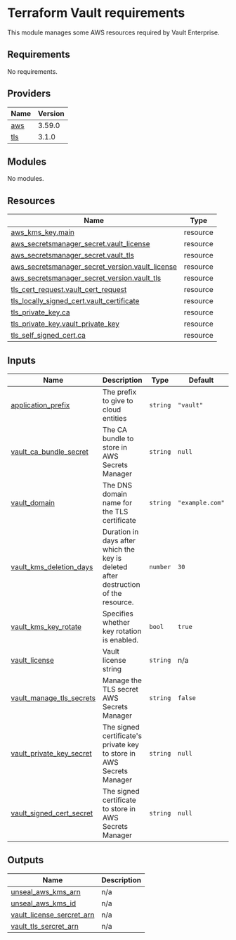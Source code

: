 # Terraform Vault requirements

This module manages some AWS resources required by Vault Enterprise.

<!-- BEGINNING OF PRE-COMMIT-TERRAFORM DOCS HOOK -->
## Requirements

No requirements.

## Providers

| Name | Version |
|------|---------|
| <a name="provider_aws"></a> [aws](#provider\_aws) | 3.59.0 |
| <a name="provider_tls"></a> [tls](#provider\_tls) | 3.1.0 |

## Modules

No modules.

## Resources

| Name | Type |
|------|------|
| [aws_kms_key.main](https://registry.terraform.io/providers/hashicorp/aws/latest/docs/resources/kms_key) | resource |
| [aws_secretsmanager_secret.vault_license](https://registry.terraform.io/providers/hashicorp/aws/latest/docs/resources/secretsmanager_secret) | resource |
| [aws_secretsmanager_secret.vault_tls](https://registry.terraform.io/providers/hashicorp/aws/latest/docs/resources/secretsmanager_secret) | resource |
| [aws_secretsmanager_secret_version.vault_license](https://registry.terraform.io/providers/hashicorp/aws/latest/docs/resources/secretsmanager_secret_version) | resource |
| [aws_secretsmanager_secret_version.vault_tls](https://registry.terraform.io/providers/hashicorp/aws/latest/docs/resources/secretsmanager_secret_version) | resource |
| [tls_cert_request.vault_cert_request](https://registry.terraform.io/providers/hashicorp/tls/latest/docs/resources/cert_request) | resource |
| [tls_locally_signed_cert.vault_certificate](https://registry.terraform.io/providers/hashicorp/tls/latest/docs/resources/locally_signed_cert) | resource |
| [tls_private_key.ca](https://registry.terraform.io/providers/hashicorp/tls/latest/docs/resources/private_key) | resource |
| [tls_private_key.vault_private_key](https://registry.terraform.io/providers/hashicorp/tls/latest/docs/resources/private_key) | resource |
| [tls_self_signed_cert.ca](https://registry.terraform.io/providers/hashicorp/tls/latest/docs/resources/self_signed_cert) | resource |

## Inputs

| Name | Description | Type | Default | Required |
|------|-------------|------|---------|:--------:|
| <a name="input_application_prefix"></a> [application\_prefix](#input\_application\_prefix) | The prefix to give to cloud entities | `string` | `"vault"` | no |
| <a name="input_vault_ca_bundle_secret"></a> [vault\_ca\_bundle\_secret](#input\_vault\_ca\_bundle\_secret) | The CA bundle to store in AWS Secrets Manager | `string` | `null` | no |
| <a name="input_vault_domain"></a> [vault\_domain](#input\_vault\_domain) | The DNS domain name for the TLS certificate | `string` | `"example.com"` | no |
| <a name="input_vault_kms_deletion_days"></a> [vault\_kms\_deletion\_days](#input\_vault\_kms\_deletion\_days) | Duration in days after which the key is deleted after destruction of the resource. | `number` | `30` | no |
| <a name="input_vault_kms_key_rotate"></a> [vault\_kms\_key\_rotate](#input\_vault\_kms\_key\_rotate) | Specifies whether key rotation is enabled. | `bool` | `true` | no |
| <a name="input_vault_license"></a> [vault\_license](#input\_vault\_license) | Vault license string | `string` | n/a | yes |
| <a name="input_vault_manage_tls_secrets"></a> [vault\_manage\_tls\_secrets](#input\_vault\_manage\_tls\_secrets) | Manage the TLS secret AWS Secrets Manager | `string` | `false` | no |
| <a name="input_vault_private_key_secret"></a> [vault\_private\_key\_secret](#input\_vault\_private\_key\_secret) | The signed certificate's private key to store in AWS Secrets Manager | `string` | `null` | no |
| <a name="input_vault_signed_cert_secret"></a> [vault\_signed\_cert\_secret](#input\_vault\_signed\_cert\_secret) | The signed certificate to store in AWS Secrets Manager | `string` | `null` | no |

## Outputs

| Name | Description |
|------|-------------|
| <a name="output_unseal_aws_kms_arn"></a> [unseal\_aws\_kms\_arn](#output\_unseal\_aws\_kms\_arn) | n/a |
| <a name="output_unseal_aws_kms_id"></a> [unseal\_aws\_kms\_id](#output\_unseal\_aws\_kms\_id) | n/a |
| <a name="output_vault_license_sercret_arn"></a> [vault\_license\_sercret\_arn](#output\_vault\_license\_sercret\_arn) | n/a |
| <a name="output_vault_tls_sercret_arn"></a> [vault\_tls\_sercret\_arn](#output\_vault\_tls\_sercret\_arn) | n/a |
<!-- END OF PRE-COMMIT-TERRAFORM DOCS HOOK -->

